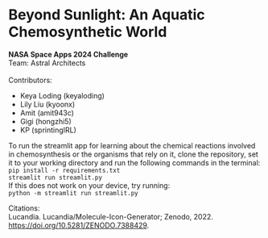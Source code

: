 # Beyond Sunlight: An Aquatic Chemosynthetic World
**NASA Space Apps 2024 Challenge**\
Team: Astral Architects\
\
Contributors:
- Keya Loding (keyaloding)
- Lily Liu (kyoonx)
- Amit (amit943c)
- Gigi (hongzhi5)
- KP (sprintingIRL)

To run the streamlit app for learning about the chemical reactions involved in
chemosynthesis or the organisms that rely on it, clone the repository, set
it to your working directory and run the following commands in the terminal: \
`pip install -r requirements.txt` \
`streamlit run streamlit.py` \
If this does not work on your device, try running: \
`python -m streamlit run streamlit.py`

Citations: \
Lucandia. Lucandia/Molecule-Icon-Generator; Zenodo, 2022. https://doi.org/10.5281/ZENODO.7388429.